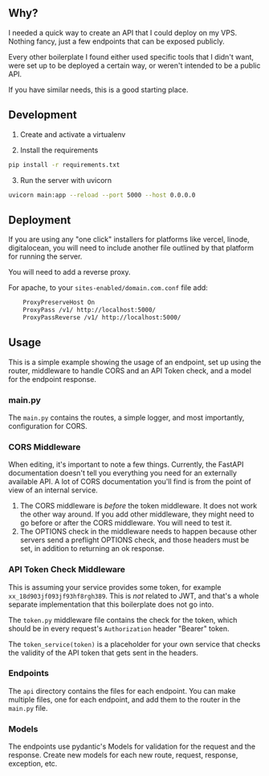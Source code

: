 ## Why?

I needed a quick way to create an API that I could deploy on my VPS. Nothing fancy, just a few endpoints that can be exposed publicly. 

Every other boilerplate I found either used specific tools that I didn't want, were set up to be deployed a certain way, or weren't intended to be a public API.

If you have similar needs, this is a good starting place. 

## Development

1. Create and activate a virtualenv 

2. Install the requirements
```bash
pip install -r requirements.txt
```

3. Run the server with uvicorn
```bash
uvicorn main:app --reload --port 5000 --host 0.0.0.0
```

## Deployment

If you are using any "one click" installers for platforms like vercel, linode, digitalocean, you will need to include another file outlined by that platform for running the server.

You will need to add a reverse proxy.

For apache, to your `sites-enabled/domain.com.conf` file add:

```bash
    ProxyPreserveHost On
    ProxyPass /v1/ http://localhost:5000/
    ProxyPassReverse /v1/ http://localhost:5000/
```

## Usage

This is a simple example showing the usage of an endpoint, set up using the router, middleware to handle CORS and an API Token check, and a model for the endpoint response.


### main.py
The `main.py` contains the routes, a simple logger, and most importantly, configuration for CORS. 

### CORS Middleware
When editing, it's important to note a few things. Currently, the FastAPI documentation doesn't tell you everything you need for an externally available API. A lot of CORS documentation you'll find is from the point of view of an internal service. 

1. The CORS middleware is *before* the token middleware. It does not work the other way around. If you add other middleware, they might need to go before or after the CORS middleware. You will need to test it.
2. The OPTIONS check in the middleware needs to happen because other servers send a preflight OPTIONS check, and those headers must be set, in addition to returning an ok response.

### API Token Check Middleware
This is assuming your service provides some token, for example `xx_18d903jf093jf93hf8rgh389`. This is *not* related to JWT, and that's a whole separate implementation that this boilerplate does not go into.

The `token.py` middleware file contains the check for the token, which should be in every request's `Authorization` header "Bearer" token.

The `token_service(token)` is a placeholder for your own service that checks the validity of the API token that gets sent in the headers.

### Endpoints
The `api` directory contains the files for each endpoint. You can make multiple files, one for each endpoint, and add them to the router in the `main.py` file.

### Models
The endpoints use pydantic's Models for validation for the request and the response. Create new models for each new route, request, response, exception, etc.
